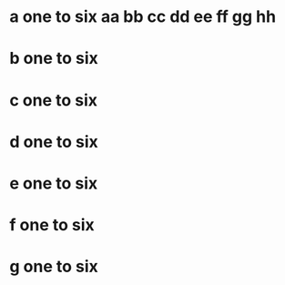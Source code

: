 # a one to six aa bb cc dd ee ff gg hh
# b one to six
# c one to six
# d one to six
# e one to six
# f one to six
# g one to six
